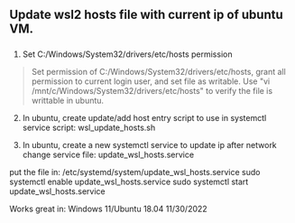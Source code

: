 ## Update wsl2 hosts file with current ip of ubuntu VM.

#####
1. Set C:/Windows/System32/drivers/etc/hosts permission
>Set permission of C:/Windows/System32/drivers/etc/hosts, grant all permission to current login user, and set file as writable.
>Use "vi /mnt/c/Windows/System32/drivers/etc/hosts" to verify the file is writtable in ubuntu.

2. In ubuntu, create update/add host entry script to use in systemctl service
script: wsl_update_hosts.sh

3. In ubuntu, create a new systemctl service to update ip after network change
service file: update_wsl_hosts.service

put the file in: /etc/systemd/system/update_wsl_hosts.service
sudo systemctl enable update_wsl_hosts.service
sudo systemctl start update_wsl_hosts.service

Works great in:
Windows 11/Ubuntu 18.04
11/30/2022
